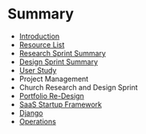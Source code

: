 # Summary

* [Introduction](README.md)
* [Resource List](resource_list.md)
* [Research Sprint Summary](research_sprint.md)
* [Design Sprint Summary](design_sprint_summary.md)
* [User Study](user_study.md)
* Project Management
* Church Research and Design Sprint
* [Portfolio Re-Design](portfolio_re-design.md)
* [SaaS Startup Framework](saas_startup_framework.md)
* [Django](django.md)
* [Operations](operations.md)

